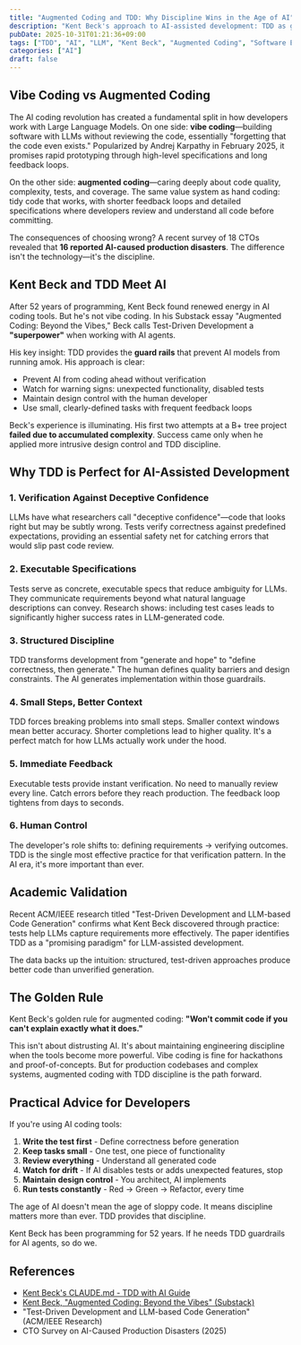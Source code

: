 ```yaml
---
title: "Augmented Coding and TDD: Why Discipline Wins in the Age of AI"
description: "Kent Beck's approach to AI-assisted development: TDD as guardrails for LLMs, avoiding vibe coding disasters, and why discipline matters more than ever"
pubDate: 2025-10-31T01:21:36+09:00
tags: ["TDD", "AI", "LLM", "Kent Beck", "Augmented Coding", "Software Engineering"]
categories: ["AI"]
draft: false
---
```


## Vibe Coding vs Augmented Coding

The AI coding revolution has created a fundamental split in how developers work with Large Language Models. On one side: **vibe coding**—building software with LLMs without reviewing the code, essentially "forgetting that the code even exists." Popularized by Andrej Karpathy in February 2025, it promises rapid prototyping through high-level specifications and long feedback loops.

On the other side: **augmented coding**—caring deeply about code quality, complexity, tests, and coverage. The same value system as hand coding: tidy code that works, with shorter feedback loops and detailed specifications where developers review and understand all code before committing.

The consequences of choosing wrong? A recent survey of 18 CTOs revealed that **16 reported AI-caused production disasters**. The difference isn't the technology—it's the discipline.

## Kent Beck and TDD Meet AI

After 52 years of programming, Kent Beck found renewed energy in AI coding tools. But he's not vibe coding. In his Substack essay "Augmented Coding: Beyond the Vibes," Beck calls Test-Driven Development a **"superpower"** when working with AI agents.

His key insight: TDD provides the **guard rails** that prevent AI models from running amok. His approach is clear:

- Prevent AI from coding ahead without verification
- Watch for warning signs: unexpected functionality, disabled tests
- Maintain design control with the human developer
- Use small, clearly-defined tasks with frequent feedback loops

Beck's experience is illuminating. His first two attempts at a B+ tree project **failed due to accumulated complexity**. Success came only when he applied more intrusive design control and TDD discipline.

## Why TDD is Perfect for AI-Assisted Development

### 1. Verification Against Deceptive Confidence

LLMs have what researchers call "deceptive confidence"—code that looks right but may be subtly wrong. Tests verify correctness against predefined expectations, providing an essential safety net for catching errors that would slip past code review.

### 2. Executable Specifications

Tests serve as concrete, executable specs that reduce ambiguity for LLMs. They communicate requirements beyond what natural language descriptions can convey. Research shows: including test cases leads to significantly higher success rates in LLM-generated code.

### 3. Structured Discipline

TDD transforms development from "generate and hope" to "define correctness, then generate." The human defines quality barriers and design constraints. The AI generates implementation within those guardrails.

### 4. Small Steps, Better Context

TDD forces breaking problems into small steps. Smaller context windows mean better accuracy. Shorter completions lead to higher quality. It's a perfect match for how LLMs actually work under the hood.

### 5. Immediate Feedback

Executable tests provide instant verification. No need to manually review every line. Catch errors before they reach production. The feedback loop tightens from days to seconds.

### 6. Human Control

The developer's role shifts to: defining requirements → verifying outcomes. TDD is the single most effective practice for that verification pattern. In the AI era, it's more important than ever.

## Academic Validation

Recent ACM/IEEE research titled "Test-Driven Development and LLM-based Code Generation" confirms what Kent Beck discovered through practice: tests help LLMs capture requirements more effectively. The paper identifies TDD as a "promising paradigm" for LLM-assisted development.

The data backs up the intuition: structured, test-driven approaches produce better code than unverified generation.

## The Golden Rule

Kent Beck's golden rule for augmented coding: **"Won't commit code if you can't explain exactly what it does."**

This isn't about distrusting AI. It's about maintaining engineering discipline when the tools become more powerful. Vibe coding is fine for hackathons and proof-of-concepts. But for production codebases and complex systems, augmented coding with TDD discipline is the path forward.

## Practical Advice for Developers

If you're using AI coding tools:

1. **Write the test first** - Define correctness before generation
2. **Keep tasks small** - One test, one piece of functionality
3. **Review everything** - Understand all generated code
4. **Watch for drift** - If AI disables tests or adds unexpected features, stop
5. **Maintain design control** - You architect, AI implements
6. **Run tests constantly** - Red → Green → Refactor, every time

The age of AI doesn't mean the age of sloppy code. It means discipline matters more than ever. TDD provides that discipline.

Kent Beck has been programming for 52 years. If he needs TDD guardrails for AI agents, so do we.

## References

- [Kent Beck's CLAUDE.md - TDD with AI Guide](https://github.com/KentBeck/BPlusTree3/blob/main/rust/docs/CLAUDE.md)
- [Kent Beck, "Augmented Coding: Beyond the Vibes" (Substack)](https://tidyfirst.substack.com/p/augmented-coding-beyond-the-vibes)
- "Test-Driven Development and LLM-based Code Generation" (ACM/IEEE Research)
- CTO Survey on AI-Caused Production Disasters (2025)
